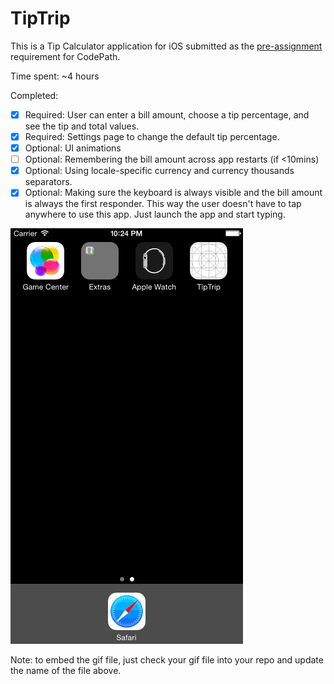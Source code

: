 # TipTrip

This is a Tip Calculator application for iOS submitted as the [pre-assignment](https://gist.github.com/timothy1ee/7747214) requirement for CodePath.

Time spent: ~4 hours

Completed:

* [x] Required: User can enter a bill amount, choose a tip percentage, and see the tip and total values.
* [x] Required: Settings page to change the default tip percentage.
* [x] Optional: UI animations
* [ ] Optional: Remembering the bill amount across app restarts (if <10mins)
* [x] Optional: Using locale-specific currency and currency thousands separators.
* [x] Optional: Making sure the keyboard is always visible and the bill amount is always the first responder. This way the user doesn't have to tap anywhere to use this app. Just launch the app and start typing.

![Video Walkthrough](tiptrip.gif)

Note: to embed the gif file, just check your gif file into your repo and update the name of the file above.
